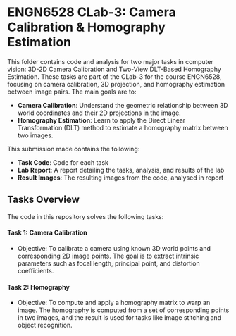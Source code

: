# ENGN6528 CLab-3: Camera Calibration & Homography Estimation

This folder contains code and analysis for two major tasks in computer vision: 3D-2D Camera Calibration and Two-View DLT-Based Homography Estimation. These tasks are part of the CLab-3 for the course ENGN6528, focusing on camera calibration, 3D projection, and homography estimation between image pairs. The main goals are to:
- **Camera Calibration**: Understand the geometric relationship between 3D world coordinates and their 2D projections in the image.
- **Homography Estimation**: Learn to apply the Direct Linear Transformation (DLT) method to estimate a homography matrix between two images.

This submission made contains the following:
- **Task Code**: Code for each task
- **Lab Report**: A report detailing the tasks, analysis, and results of the lab
- **Result Images**: The resulting images from the code, analysed in report

## Tasks Overview

The code in this repository solves the following tasks:
#### Task 1: Camera Calibration
- Objective: To calibrate a camera using known 3D world points and corresponding 2D image points. The goal is to extract intrinsic parameters such as focal length, principal point, and distortion coefficients.

#### Task 2: Homography
- Objective: To compute and apply a homography matrix to warp an image. The homography is computed from a set of corresponding points in two images, and the result is used for tasks like image stitching and object recognition.
